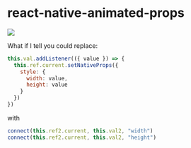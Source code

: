 # react-native-animated-props

  
![](https://cultofthepartyparrot.com/parrots/hd/rightparrot.gif)

What if I tell you could replace:

```javascript
this.val.addListener(({ value }) => {
  this.ref.current.setNativeProps({
    style: {
      width: value,
      height: value
    } 
  })
})
 ```
with
```javascript
connect(this.ref2.current, this.val2, "width")
connect(this.ref2.current, this.val2, "height")
```
